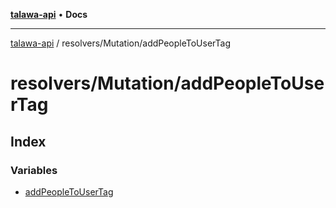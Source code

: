 [**talawa-api**](../../../README.md) • **Docs**

***

[talawa-api](../../../modules.md) / resolvers/Mutation/addPeopleToUserTag

# resolvers/Mutation/addPeopleToUserTag

## Index

### Variables

- [addPeopleToUserTag](variables/addPeopleToUserTag.md)
